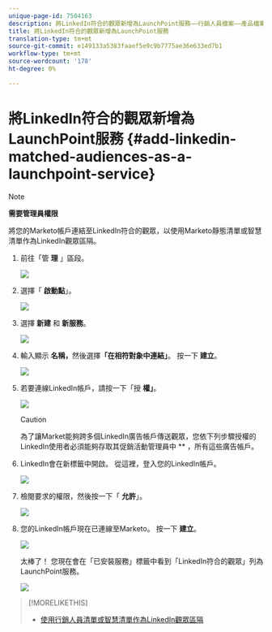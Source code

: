 ```yaml
---
unique-page-id: 7504163
description: 將LinkedIn符合的觀眾新增為LaunchPoint服務——行銷人員檔案——產品檔案
title: 將LinkedIn符合的觀眾新增為LaunchPoint服務
translation-type: tm+mt
source-git-commit: e149133a5383faaef5e9c9b7775ae36e633ed7b1
workflow-type: tm+mt
source-wordcount: '178'
ht-degree: 0%

---
```



# 將LinkedIn符合的觀眾新增為LaunchPoint服務 {#add-linkedin-matched-audiences-as-a-launchpoint-service}

>[!NOTE]
>
>**需要管理員權限**

將您的Marketo帳戶連結至LinkedIn符合的觀眾，以使用Marketo靜態清單或智慧清單作為LinkedIn觀眾區隔。

1. 前往「管 **理** 」區段。

   ![](assets/admin.png)

1. 選擇「 **啟動點**」。

   ![](assets/image2014-12-5-14-3a35-3a27.png)

1. 選擇 **新建** 和 **新服務**。

   ![](assets/image2014-12-5-14-3a37-3a33.png)

1. 輸入顯示 **名稱，**&#x200B;然後選擇&#x200B;**「在相符對象中連結」**。 按一下 **建立**。

   ![](assets/image2018-2-23-14-3a25-3a39.png)

1. 若要連線LinkedIn帳戶，請按一下「授 **權」**。

   ![](assets/authorizeaccount.png)

   >[!CAUTION]
   >
   >為了讓Market能夠跨多個LinkedIn廣告帳戶傳送觀眾，您依下列步驟授權的LinkedIn使用者必須能夠存取其促銷活動管理員中 ** ，所有這些廣告帳戶。

1. LinkedIn會在新標籤中開啟。 從這裡，登入您的LinkedIn帳戶。

   ![](assets/image2018-2-23-14-3a32-3a20.png)

1. 檢閱要求的權限，然後按一下「 **允許**」。

   ![](assets/li-permissions.png)

1. 您的LinkedIn帳戶現在已連線至Marketo。 按一下 **建立**。

   ![](assets/image2018-2-23-14-3a35-3a55.png)

   太棒了！ 您現在會在「已安裝服務」標籤中看到「LinkedIn符合的觀眾」列為LaunchPoint服務。

   ![](assets/bartholomew2.png)

>[!MORELIKETHIS]
>
>* [使用行銷人員清單或智慧清單作為LinkedIn觀眾區隔](../../../product-docs/demand-generation/social/social-functions/use-a-marketo-list-or-smart-list-as-a-linkedin-audience-segment.md)

>



